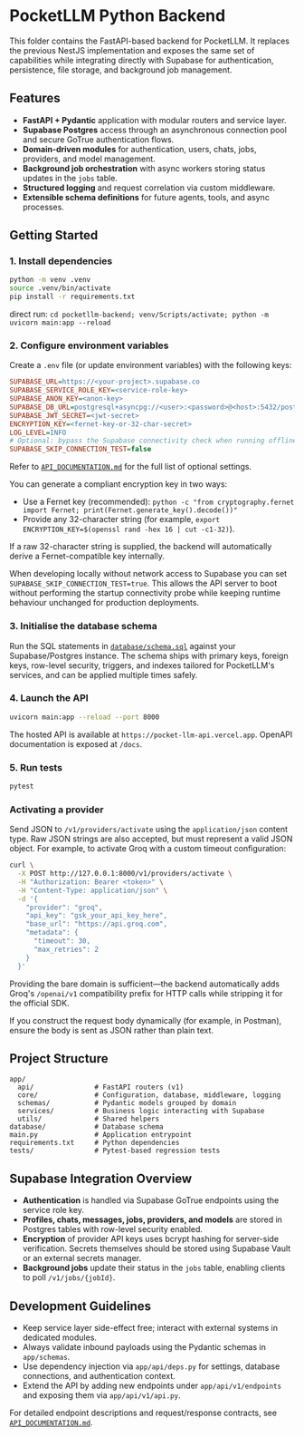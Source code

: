 # PocketLLM Python Backend

This folder contains the FastAPI-based backend for PocketLLM. It replaces the previous NestJS implementation and exposes the same
set of capabilities while integrating directly with Supabase for authentication, persistence, file storage, and background job
management.

## Features

- **FastAPI + Pydantic** application with modular routers and service layer.
- **Supabase Postgres** access through an asynchronous connection pool and secure GoTrue authentication flows.
- **Domain-driven modules** for authentication, users, chats, jobs, providers, and model management.
- **Background job orchestration** with async workers storing status updates in the `jobs` table.
- **Structured logging** and request correlation via custom middleware.
- **Extensible schema definitions** for future agents, tools, and async processes.

## Getting Started

### 1. Install dependencies

```bash
python -m venv .venv
source .venv/bin/activate
pip install -r requirements.txt
```

direct run: `cd pocketllm-backend; venv/Scripts/activate; python -m uvicorn main:app --reload`
### 2. Configure environment variables

Create a `.env` file (or update environment variables) with the following keys:

```ini
SUPABASE_URL=https://<your-project>.supabase.co
SUPABASE_SERVICE_ROLE_KEY=<service-role-key>
SUPABASE_ANON_KEY=<anon-key>
SUPABASE_DB_URL=postgresql+asyncpg://<user>:<password>@<host>:5432/postgres
SUPABASE_JWT_SECRET=<jwt-secret>
ENCRYPTION_KEY=<fernet-key-or-32-char-secret>
LOG_LEVEL=INFO
# Optional: bypass the Supabase connectivity check when running offline/local tests
SUPABASE_SKIP_CONNECTION_TEST=false
```

Refer to [`API_DOCUMENTATION.md`](API_DOCUMENTATION.md) for the full list of optional settings.

You can generate a compliant encryption key in two ways:

- Use a Fernet key (recommended): `python -c "from cryptography.fernet import Fernet; print(Fernet.generate_key().decode())"`
- Provide any 32-character string (for example, `export ENCRYPTION_KEY=$(openssl rand -hex 16 | cut -c1-32)`).

If a raw 32-character string is supplied, the backend will automatically derive a Fernet-compatible key internally.

When developing locally without network access to Supabase you can set
`SUPABASE_SKIP_CONNECTION_TEST=true`. This allows the API server to boot
without performing the startup connectivity probe while keeping runtime
behaviour unchanged for production deployments.

### 3. Initialise the database schema

Run the SQL statements in [`database/schema.sql`](database/schema.sql) against your Supabase/Postgres instance. The schema ships
with primary keys, foreign keys, row-level security, triggers, and indexes tailored for PocketLLM's services, and can be applied
multiple times safely.

### 4. Launch the API

```bash
uvicorn main:app --reload --port 8000
```

The hosted API is available at `https://pocket-llm-api.vercel.app`. OpenAPI documentation is exposed at `/docs`.

### 5. Run tests

```bash
pytest
```

### Activating a provider

Send JSON to `/v1/providers/activate` using the `application/json` content type. Raw JSON strings are also accepted, but must
represent a valid JSON object. For example, to activate Groq with a custom timeout configuration:

```bash
curl \
  -X POST http://127.0.0.1:8000/v1/providers/activate \
  -H "Authorization: Bearer <token>" \
  -H "Content-Type: application/json" \
  -d '{
    "provider": "groq",
    "api_key": "gsk_your_api_key_here",
    "base_url": "https://api.groq.com",
    "metadata": {
      "timeout": 30,
      "max_retries": 2
    }
  }'
```

Providing the bare domain is sufficient—the backend automatically adds Groq's
`/openai/v1` compatibility prefix for HTTP calls while stripping it for the
official SDK.

If you construct the request body dynamically (for example, in Postman), ensure the body is sent as JSON rather than plain text.

## Project Structure

```text
app/
  api/               # FastAPI routers (v1)
  core/              # Configuration, database, middleware, logging
  schemas/           # Pydantic models grouped by domain
  services/          # Business logic interacting with Supabase
  utils/             # Shared helpers
database/            # Database schema
main.py              # Application entrypoint
requirements.txt     # Python dependencies
tests/               # Pytest-based regression tests
```

## Supabase Integration Overview

- **Authentication** is handled via Supabase GoTrue endpoints using the service role key.
- **Profiles, chats, messages, jobs, providers, and models** are stored in Postgres tables with row-level security enabled.
- **Encryption** of provider API keys uses bcrypt hashing for server-side verification. Secrets themselves should be stored using
  Supabase Vault or an external secrets manager.
- **Background jobs** update their status in the `jobs` table, enabling clients to poll `/v1/jobs/{jobId}`.

## Development Guidelines

- Keep service layer side-effect free; interact with external systems in dedicated modules.
- Always validate inbound payloads using the Pydantic schemas in `app/schemas`.
- Use dependency injection via `app/api/deps.py` for settings, database connections, and authentication context.
- Extend the API by adding new endpoints under `app/api/v1/endpoints` and exposing them via `app/api/v1/api.py`.

For detailed endpoint descriptions and request/response contracts, see [`API_DOCUMENTATION.md`](API_DOCUMENTATION.md).
